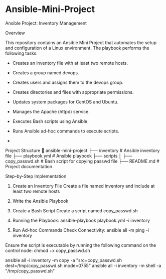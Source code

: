 # Ansible-Mini-Project
Ansible Project: Inventory Management

Overview

This repository contains an Ansible Mini Project that automates the setup and configuration of a Linux environment. The playbook performs the following tasks:

- Creates an inventory file with at least two remote hosts.

- Creates a group named devops.

- Creates users and assigns them to the devops group.

- Creates directories and files with appropriate permissions.

- Updates system packages for CentOS and Ubuntu.

- Manages the Apache (httpd) service.

- Executes Bash scripts using Ansible.

- Runs Ansible ad-hoc commands to execute scripts.
- 

Project Structure
📁 ansible-mini-project
 ├── inventory            # Ansible inventory file
 ├── playbook.yml         # Ansible playbook
 ├── scripts
 │ ├── copy_passwd.sh   # Bash script for copying passwd file
 ├── README.md            # Project documentation

 Step-by-Step Implementation

1. Create an Inventory File
Create a file named inventory and include at least two remote hosts

2. Write the Ansible Playbook

3. Create a Bash Script
Create a script named copy_passwd.sh

4. Running the Playbook:
ansible-playbook playbook.yml -i inventory

5. Run Ad-hoc Commands
Check Connectivity:
ansible all -m ping -i inventory

Ensure the script is executable by running the following command on the control node:
chmod +x copy_passwd.sh

ansible all -i inventory -m copy -a "src=copy_passwd.sh dest=/tmp/copy_passwd.sh mode=0755" 
ansible all -i inventory -m shell -a "/tmp/copy_passwd.sh" 

